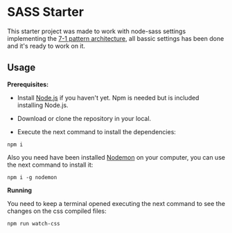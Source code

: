 # SASS Starter

This starter project was made to work with node-sass settings implementing the [7-1 pattern architecture](https://github.com/AngelCruzL/SASS-Starter/blob/main/7-1-pattern-structure.md), all bassic settings has been done and it's ready to work on it.

## Usage

**Prerequisites:**

- Install [Node.js](https://nodejs.org/es/) if you haven't yet. Npm is needed but is included installing Node.js.

- Download or clone the repository in your local.

- Execute the next command to install the dependencies:

```
npm i
```

Also you need have been installed [Nodemon](https://www.npmjs.com/package/nodemon) on your computer, you can use the next command to install it:

```
npm i -g nodemon
```

**Running**

You need to keep a terminal opened executing the next command to see the changes on the css compiled files:

```
npm run watch-css
```
